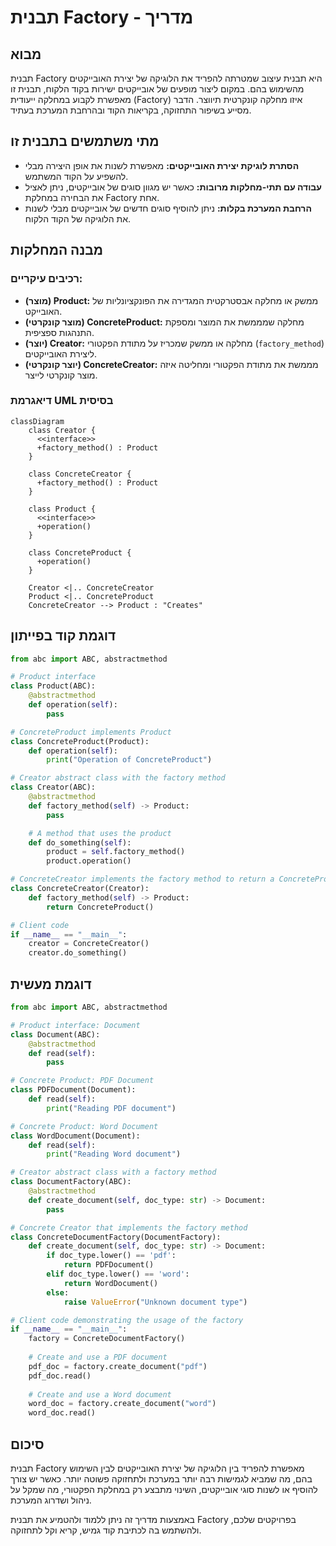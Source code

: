# תבנית Factory - מדריך

## מבוא
תבנית Factory היא תבנית עיצוב שמטרתה להפריד את הלוגיקה של יצירת האובייקטים מהשימוש בהם. במקום ליצור מופעים של אובייקטים ישירות בקוד הלקוח, תבנית זו מאפשרת לקבוע במחלקה ייעודית (Factory) איזו מחלקה קונקרטית תיווצר. הדבר מסייע בשיפור התחזוקה, בקריאות הקוד ובהרחבת המערכת בעתיד.

## מתי משתמשים בתבנית זו
- **הסתרת לוגיקת יצירת האובייקטים:** מאפשרת לשנות את אופן היצירה מבלי להשפיע על הקוד המשתמש.
- **עבודה עם תתי-מחלקות מרובות:** כאשר יש מגוון סוגים של אובייקטים, ניתן לאציל את הבחירה במחלקת Factory אחת.
- **הרחבת המערכת בקלות:** ניתן להוסיף סוגים חדשים של אובייקטים מבלי לשנות את הלוגיקה של הקוד הלקוח.

## מבנה המחלקות
### רכיבים עיקריים:
- **(מוצר) Product:** ממשק או מחלקה אבסטרקטית המגדירה את הפונקציונליות של האובייקט.
- **(מוצר קונקרטי) ConcreteProduct:** מחלקה שמממשת את המוצר ומספקת התנהגות ספציפית.
- **(יוצר) Creator:** מחלקה או ממשק שמכריז על מתודת הפקטורי (`factory_method`) ליצירת האובייקטים.
- **(יוצר קונקרטי) ConcreteCreator:** מממשת את מתודת הפקטורי ומחליטה איזה מוצר קונקרטי לייצר.

### דיאגרמת UML בסיסית
```mermaid
classDiagram
    class Creator {
      <<interface>>
      +factory_method() : Product
    }
    
    class ConcreteCreator {
      +factory_method() : Product
    }
    
    class Product {
      <<interface>>
      +operation()
    }
    
    class ConcreteProduct {
      +operation()
    }
    
    Creator <|.. ConcreteCreator
    Product <|.. ConcreteProduct
    ConcreteCreator --> Product : "Creates"
```

## דוגמת קוד בפייתון

```python
from abc import ABC, abstractmethod

# Product interface
class Product(ABC):
    @abstractmethod
    def operation(self):
        pass

# ConcreteProduct implements Product
class ConcreteProduct(Product):
    def operation(self):
        print("Operation of ConcreteProduct")

# Creator abstract class with the factory method
class Creator(ABC):
    @abstractmethod
    def factory_method(self) -> Product:
        pass

    # A method that uses the product
    def do_something(self):
        product = self.factory_method()
        product.operation()

# ConcreteCreator implements the factory method to return a ConcreteProduct
class ConcreteCreator(Creator):
    def factory_method(self) -> Product:
        return ConcreteProduct()

# Client code
if __name__ == "__main__":
    creator = ConcreteCreator()
    creator.do_something()

```

## דוגמת מעשית

```python
from abc import ABC, abstractmethod

# Product interface: Document
class Document(ABC):
    @abstractmethod
    def read(self):
        pass

# Concrete Product: PDF Document
class PDFDocument(Document):
    def read(self):
        print("Reading PDF document")

# Concrete Product: Word Document
class WordDocument(Document):
    def read(self):
        print("Reading Word document")

# Creator abstract class with a factory method
class DocumentFactory(ABC):
    @abstractmethod
    def create_document(self, doc_type: str) -> Document:
        pass

# Concrete Creator that implements the factory method
class ConcreteDocumentFactory(DocumentFactory):
    def create_document(self, doc_type: str) -> Document:
        if doc_type.lower() == 'pdf':
            return PDFDocument()
        elif doc_type.lower() == 'word':
            return WordDocument()
        else:
            raise ValueError("Unknown document type")

# Client code demonstrating the usage of the factory
if __name__ == "__main__":
    factory = ConcreteDocumentFactory()
    
    # Create and use a PDF document
    pdf_doc = factory.create_document("pdf")
    pdf_doc.read()
    
    # Create and use a Word document
    word_doc = factory.create_document("word")
    word_doc.read()

```

## סיכום
תבנית Factory מאפשרת להפריד בין הלוגיקה של יצירת האובייקטים לבין השימוש בהם, מה שמביא לגמישות רבה יותר במערכת ולתחזוקה פשוטה יותר. כאשר יש צורך להוסיף או לשנות סוגי אובייקטים, השינוי מתבצע רק במחלקת הפקטורי, מה שמקל על ניהול ושדרוג המערכת.


באמצעות מדריך זה ניתן ללמוד ולהטמיע את תבנית Factory בפרויקטים שלכם, ולהשתמש בה לכתיבת קוד גמיש, קריא וקל לתחזוקה.